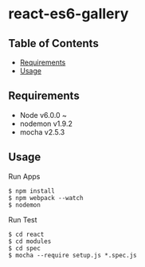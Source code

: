 # react-es6-gallery


## Table of Contents
- [Requirements](#requirements)
- [Usage](#usage)

## Requirements
- Node v6.0.0 ~
- nodemon v1.9.2
- mocha v2.5.3

## Usage
Run Apps
```
$ npm install
$ npm webpack --watch
$ nodemon
```

Run Test
```
$ cd react
$ cd modules
$ cd spec
$ mocha --require setup.js *.spec.js
```
